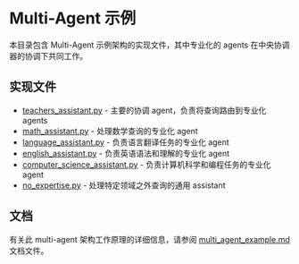 # Multi-Agent 示例

本目录包含 Multi-Agent 示例架构的实现文件，其中专业化的 agents 在中央协调器的协调下共同工作。

## 实现文件

- [teachers_assistant.py](teachers_assistant.py) - 主要的协调 agent，负责将查询路由到专业化 agents
- [math_assistant.py](math_assistant.py) - 处理数学查询的专业化 agent
- [language_assistant.py](language_assistant.py) - 负责语言翻译任务的专业化 agent
- [english_assistant.py](english_assistant.py) - 负责英语语法和理解的专业化 agent
- [computer_science_assistant.py](computer_science_assistant.py) - 负责计算机科学和编程任务的专业化 agent
- [no_expertise.py](no_expertise.py) - 处理特定领域之外查询的通用 assistant

## 文档

有关此 multi-agent 架构工作原理的详细信息，请参阅 [multi_agent_example.md](multi_agent_example.md) 文档文件。
